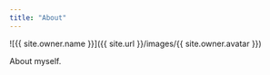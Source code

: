 ```yaml
---
title: "About"
---
```


![{{ site.owner.name }}]({{ site.url }}/images/{{ site.owner.avatar }})

About myself.
